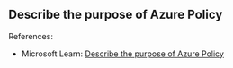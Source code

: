 ## Describe the purpose of Azure Policy


References:

* Microsoft Learn: [Describe the purpose of Azure Policy](https://learn.microsoft.com/en-us/training/modules/describe-features-tools-azure-for-governance-compliance/3-describe-purpose-of-azure-policy)
